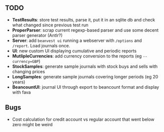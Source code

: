 ## TODO
- **TestResults**: store test results, parse it, put it in an sqlite db and check what changed since previous test run
- **ProperParser**: scrap current regexp-based parser and use some decent parser generator (Antlr?)
- **Server**: add `beanvest ui` running a webserver with `/options` and `/report`. Load journals once.
- **UI**: new custom UI displaying cumulative and periodic reports
- **MutlipleCurrencies**: add currency conversion to the reports (eg `--currency=GBP`)
- **StockSamples**: generate sample journals with stock buys and sells with changing prices
- **LongSamples**: generate sample journals covering longer periods (eg 20 years)
- **BeancountUI**: journal UI through export to beancount format and display with fava

## Bugs
- Cost calculation for credit account vs regular account that went below zero might be weird
